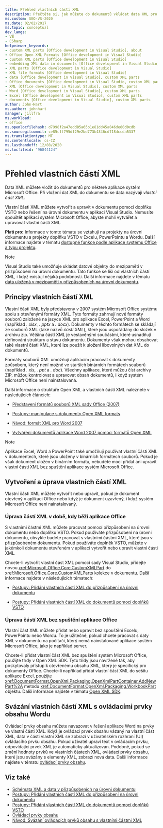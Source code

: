 ```yaml
---
title: Přehled vlastních částí XML
description: Přečtěte si, jak můžete do dokumentů vkládat data XML pro některé aplikace systém Microsoft Office. Při vložení dat XML do dokumentu se data nazývají vlastní část XML.
ms.custom: SEO-VS-2020
ms.date: 02/02/2017
ms.topic: conceptual
dev_langs:
- VB
- CSharp
helpviewer_keywords:
- custom XML parts [Office development in Visual Studio], about
- Office Open XML Formats [Office development in Visual Studio]
- custom XML parts [Office development in Visual Studio]
- embedding XML data in documents [Office development in Visual Studio]
- XML parts [Office development in Visual Studio]
- XML file formats [Office development in Visual Studio]
- data [Office development in Visual Studio], custom XML parts
- Office documents [Office development in Visual Studio, custom XML parts
- XML [Office development in Visual Studio], custom XML parts
- Word [Office development in Visual Studio], custom XML parts
- Excel [Office development in Visual Studio], custom XML parts
- documents [Office development in Visual Studio], custom XML parts
author: John-Hart
ms.author: johnhart
manager: jillfra
ms.workload:
- office
ms.openlocfilehash: d7998f2a47edd85a65b1e81dd45a046de80d0cdb
ms.sourcegitcommit: ce85cff795df29e2bd773b4346cd718dccda5337
ms.translationtype: MT
ms.contentlocale: cs-CZ
ms.lasthandoff: 12/08/2020
ms.locfileid: "96844124"
---
```

# <a name="custom-xml-parts-overview"></a>Přehled vlastních částí XML
  Data XML můžete vložit do dokumentů pro některé aplikace systém Microsoft Office. Při vložení dat XML do dokumentu se data nazývají *vlastní část XML*.

 Vlastní části XML můžete vytvořit a upravit v dokumentu pomocí doplňku VSTO nebo řešení na úrovni dokumentu v aplikaci Visual Studio. Nemusíte spouštět aplikaci systém Microsoft Office, abyste mohli vytvářet a upravovat vlastní části XML.

 **Platí pro:** Informace v tomto tématu se vztahují na projekty na úrovni dokumentu a projekty doplňku VSTO v Excelu, PowerPointu a Wordu. Další informace najdete v tématu [dostupné funkce podle aplikace systému Office a typu projektu](../vsto/features-available-by-office-application-and-project-type.md).

> [!NOTE]
> Visual Studio také umožňuje ukládat datové objekty do mezipaměti v přizpůsobení na úrovni dokumentu. Tato funkce se liší od vlastních částí XML, i když existují nějaká podobnosti. Další informace najdete v tématu [data uložená v mezipaměti v přizpůsobeních na úrovni dokumentu](../vsto/cached-data-in-document-level-customizations.md).

## <a name="understand-custom-xml-parts"></a>Principy vlastních částí XML
 Vlastní části XML byly představeny v 2007 systém Microsoft Office systému spolu s otevřenými formáty XML. Tyto formáty zahrnují nové formáty souborů založené na jazyce XML pro aplikace Excel, PowerPoint a Word (například *. xlsx*, *. pptx* a *. docx*). Dokumenty v těchto formátech se skládají ze souborů XML (také názvů *částí XML*), které jsou uspořádány do složek v archivu zip. Většina částí XML je vestavěnými součástmi, které usnadňují definování struktury a stavu dokumentu. Dokumenty však mohou obsahovat také vlastní části XML, které lze použít k uložení libovolných dat XML do dokumentů.

 Formáty souborů XML umožňují aplikacím pracovat s dokumenty způsobem, který není možné ve starších binárních formátech souborů (například *. xls*, *. ppt* a *. doc*). Všechny aplikace, které můžou číst archivy ZIP, můžou kontrolovat a upravovat obsah dokumentů, i když systém Microsoft Office není nainstalovaná.

 Další informace o struktuře Open XML a vlastních částí XML naleznete v následujících článcích:

- [Představení formátů souborů XML sady Office (2007)](/previous-versions/office/developer/office-2007/aa338205(v=office.12))

- [Postupy: manipulace s dokumenty Open XML formats](/previous-versions/office/developer/office-2007/aa982683(v=office.12))

- [Návod: formát XML pro Word 2007](/previous-versions/office/developer/office-2007/bb266220(v=office.12))

- [Vytváření dokumentů aplikace Word 2007 pomocí formátů Open XML](/previous-versions/office/developer/office-2007/bb264572(v=office.12))

> [!NOTE]
> Aplikace Excel, Word a PowerPoint také umožňují používat vlastní části XML v dokumentech, které jsou uloženy v binárních formátech souborů. Pokud je však dokument uložen v binárním formátu, nebudete moci přidat ani upravit vlastní části XML bez spuštění aplikace systém Microsoft Office.

## <a name="create-and-modify-custom-xml-parts"></a>Vytvoření a úprava vlastních částí XML
 Vlastní části XML můžete vytvořit nebo upravit, pokud je dokument otevřený v aplikaci Office nebo když je dokument uzavřený, i když systém Microsoft Office není nainstalovaný.

### <a name="modify-xml-parts-while-the-office-application-is-running"></a>Úprava částí XML v době, kdy běží aplikace Office
 S vlastními částmi XML můžete pracovat pomocí přizpůsobení na úrovni dokumentu nebo doplňku VSTO. Pokud používáte přizpůsobení na úrovni dokumentu, obvykle budete pracovat s vlastními částmi XML, které jsou v přizpůsobeném dokumentu. Pokud používáte doplněk VSTO, můžete v jakémkoli dokumentu otevřeném v aplikaci vytvořit nebo upravit vlastní části XML.

 Chcete-li vytvořit vlastní část XML pomocí sady Visual Studio, přidejte novou <xref:Microsoft.Office.Core.CustomXMLPart> do <xref:Microsoft.Office.Core.CustomXMLParts> kolekce v dokumentu. Další informace najdete v následujících tématech:

- [Postupy: Přidání vlastních částí XML do přizpůsobení na úrovni dokumentu](../vsto/how-to-add-custom-xml-parts-to-document-level-customizations.md)

- [Postupy: Přidání vlastních částí XML do dokumentů pomocí doplňků VSTO](../vsto/how-to-add-custom-xml-parts-to-documents-by-using-vsto-add-ins.md)

### <a name="modify-xml-parts-without-starting-the-office-application"></a>Úprava částí XML bez spuštění aplikace Office
 Vlastní část XML můžete přidat nebo upravit bez spouštění Excelu, PowerPointu nebo Wordu. To je užitečné, pokud chcete pracovat s daty XML v dokumentu na počítači, který nemá nainstalované aplikace systém Microsoft Office, jako je například server.

 Chcete-li přidat vlastní část XML bez spuštění systém Microsoft Office, použijte třídy v Open XML SDK. Tyto třídy jsou navržené tak, aby poskytovaly přístup k otevřenému obsahu XML, který je specifický pro dokumenty Office. Chcete-li například přidat vlastní část XML do sešitu aplikace Excel, použijte <xref:DocumentFormat.OpenXml.Packaging.OpenXmlPartContainer.AddNewPart%2A> metodu <xref:DocumentFormat.OpenXml.Packaging.WorkbookPart> objektu. Další informace najdete v tématu [Open XML SDK](/office/open-xml/open-xml-sdk).

## <a name="bind-custom-xml-parts-to-word-content-controls"></a>Svázání vlastních částí XML s ovládacími prvky obsahu Wordu
 Ovládací prvky obsahu můžete navazovat v řešení aplikace Word na prvky ve vlastní části XML. Když je ovládací prvek obsahu vázaný na vlastní část XML, data v části vlastní XML se zobrazí v uživatelském rozhraní (UI) ovládacího prvku obsahu. Pokud uživatel upraví text v ovládacím prvku, odpovídající prvek XML je automaticky aktualizován. Podobně, pokud se změní hodnoty prvků ve vlastních částech XML, ovládací prvky obsahu, které jsou svázány s elementy XML, zobrazí nová data. Další informace najdete v tématu [ovládací prvky obsahu](../vsto/content-controls.md).

## <a name="see-also"></a>Viz také
- [Schémata XML a data v přizpůsobeních na úrovni dokumentu](../vsto/xml-schemas-and-data-in-document-level-customizations.md)
- [Postupy: Přidání vlastních částí XML do přizpůsobení na úrovni dokumentu](../vsto/how-to-add-custom-xml-parts-to-document-level-customizations.md)
- [Postupy: Přidání vlastních částí XML do dokumentů pomocí doplňků VSTO](../vsto/how-to-add-custom-xml-parts-to-documents-by-using-vsto-add-ins.md)
- [Ovládací prvky obsahu](../vsto/content-controls.md)
- [Návod: Svázání ovládacích prvků obsahu s vlastními částmi XML](../vsto/walkthrough-binding-content-controls-to-custom-xml-parts.md)
